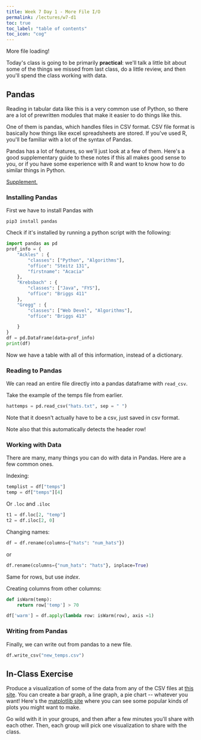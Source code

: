 ```yaml
---
title: Week 7 Day 1 - More File I/O
permalink: /lectures/w7-d1
toc: true
toc_label: "table of contents"
toc_icon: "cog"
---
```


More file loading!

Today's class is going to be primarily **practical**: we'll talk a little bit about some of the things we missed from last class, do a little review, and then you'll spend the class working with data.
## Pandas

Reading in tabular data like this is a very common use of Python, so there are a lot of prewritten modules that make it easier to do things like this. 

One of them is pandas, which handles files in CSV format. CSV file format is basically how things like excel spreadsheets are stored. If you've used R, you'll be familiar with a lot of the syntax of Pandas.

Pandas has a lot of features, so we'll just look at a few of them. Here's a good supplementary guide to these notes if this all makes good sense to you, or if you have some experience with R and want to know how to do similar things in Python.

[Supplement.](https://medium.com/bhavaniravi/python-pandas-tutorial-92018da85a33)

### Installing Pandas

First we have to install Pandas with

```
pip3 install pandas
```

Check if it's installed by running a python script with the following:

```py
import pandas as pd
prof_info = {
    "Ackles" : {
        "classes": ["Python", "Algorithms"],
        "office": "Steitz 131",
        "firstname": "Acacia"
    },
    "Krebsbach" : {
        "classes": ["Java", "FYS"],
        "office": "Briggs 411"
    },
    "Gregg" : {
        "classes": ["Web Devel", "Algorithms"],
        "office": "Briggs 413"

    }
}
df = pd.DataFrame(data=prof_info)
print(df)
```

Now we have a table with all of this information, instead of a dictionary. 

### Reading to Pandas

We can read an entire file directly into a pandas dataframe with `read_csv`.

Take the example of the temps file from earlier.

```py
hattemps = pd.read_csv("hats.txt", sep = " ")
```

Note that it doesn't actually have to be a csv, just saved in csv format.

Note also that this automatically detects the header row!

### Working with Data

There are many, many things you can do with data in Pandas. Here are a few common ones. 

Indexing:

```py
templist = df["temps"]
temp = df["temps"][4]
```

Or `.loc` and `.iloc`

```py
t1 = df.loc[2, "temp"]
t2 = df.iloc[2, 0]
```

Changing names:

```py
df = df.rename(columns={"hats": "num_hats"})
```

or

```py
df.rename(columns={"num_hats": "hats"}, inplace=True)
```

Same for rows, but use _index_.


Creating columns from other columns:

```py
def isWarm(temp):
    return row['temp'] > 70

df['warm'] = df.apply(lambda row: isWarm(row), axis =1)
```

### Writing from Pandas

Finally, we can write out from pandas to a new file.

```py
df.write_csv("new_temps.csv")
```

## In-Class Exercise

Produce a visualization of some of the data from any of the CSV files at [this site](https://people.sc.fsu.edu/~jburkardt/data/csv/csv.html). You can create a bar graph, a line graph, a pie chart -- whatever you want! Here's the [matplotlib site](https://matplotlib.org/stable/plot_types/index.html) where you can see some popular kinds of plots you might want to make. 

Go wild with it in your groups, and then after a few minutes you'll share with each other. Then, each group will pick one visualization to share with the class. 